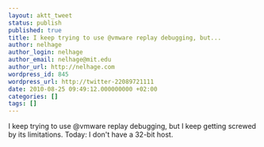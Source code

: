 ```yaml
---
layout: aktt_tweet
status: publish
published: true
title: I keep trying to use @vmware replay debugging, but...
author: nelhage
author_login: nelhage
author_email: nelhage@mit.edu
author_url: http://nelhage.com
wordpress_id: 845
wordpress_url: http://twitter-22089721111
date: 2010-08-25 09:49:12.000000000 +02:00
categories: []
tags: []
---
```

I keep trying to use @vmware replay debugging, but I keep getting screwed by its limitations. Today: I don't have a 32-bit host.
